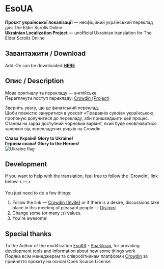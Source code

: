 # EsoUA

**Проєкт української локалізації** — неофіційний український переклад для The Elder Scrolls Online  
**Ukrainian Localization Project** — unofficial Ukrainian translation for The Elder Scrolls Online

## Завантажити / Download
Add-On can be downloaded **[HERE](https://www.esoui.com/downloads/info3437-EsoUAUkrainianLocalizationProject.html#info)**

## Опис / Description

Мова оригіналу та перекладу — англійська.  
Переглянути поступ перекладу: [Crowdin (Project)](https://crowdin.com/project/esoua)  

Зверніть увагу, що це фанатський переклад.  
Щоби повністю зануритися в усесвіт «Прадавніх сувоїв» українською, пропоную долучитися до перекладу, аби пришвидшити цей процес.
Станом на зараз доступний чорновий варіант, який буде оновлюватися залежно від перекладених рядків на Crowdin.

**Слава Україні!** **Glory to Ukraine!**  
**Героям cлава!** **Glory to the Heroes!**  
![Ukraine flag](https://github.githubassets.com/images/icons/emoji/unicode/1f1fa-1f1e6.png?v8)

## Development

If you want to help with the translation, feel free to follow the 'Crowdin', link below!
:point_right::point_left:

You just need to do a few things:

1. Follow the link — [Crowdin (Invite)](https://crowdin.com/project/esoua/invite?h=45087f32289fce538567d6aafca07f251628471)    or if there is a desire, discussions take place in this meeting of pleasant people — [Discord](https://discord.gg/34BuuCkG3n)
2. Change some (or many ;з) values.
3. You're awesome!

## Special thanks

To the Author of the modification [EsoKR](https://github.com/ESOUIMods/EsoKR) -
[Sharlikran](https://github.com/Sharlikran), for providing development tools and information about
how some things work  
Подяка всім менеджерам та співробітникам платформи [Crowdin](https://crowdin.com/) за прийняття проєкту на основі Open Source License
